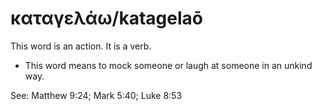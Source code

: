 # καταγελάω/katagelaō
This word is an action. It is a verb.

* This word means to mock someone or laugh at someone in an unkind way.

See: Matthew 9:24; Mark 5:40; Luke 8:53
